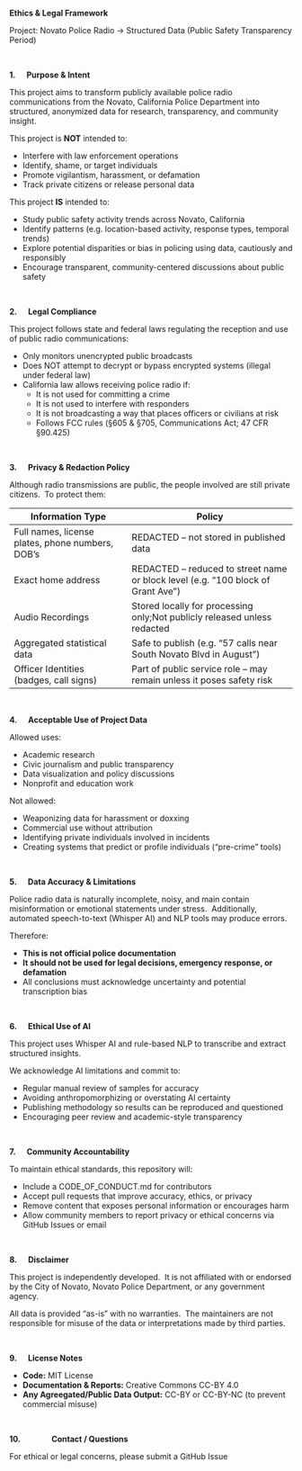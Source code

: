 **Ethics & Legal Framework**

Project: Novato Police Radio -> Structured Data (Public Safety Transparency Period)

<br>

**1.**     **Purpose & Intent**

This project aims to transform publicly available police radio communications from the Novato, California Police Department into structured, anonymized data for research, transparency, and community insight.

This project is **NOT** intended to:
- Interfere with law enforcement operations
- Identify, shame, or target individuals
- Promote vigilantism, harassment, or defamation
- Track private citizens or release personal data

This project **IS** intended to:
- Study public safety activity trends across Novato, California
- Identify patterns (e.g. location-based activity, response types, temporal trends)
- Explore potential disparities or bias in policing using data, cautiously and responsibly
- Encourage transparent, community-centered discussions about public safety

<br>

**2.**     **Legal Compliance**

This project follows state and federal laws regulating the reception and use of public radio communications:
- Only monitors unencrypted public broadcasts
- Does NOT attempt to decrypt or bypass encrypted systems (illegal under federal law)
- California law allows receiving police radio if:
  - It is not used for committing a crime
  - It is not used to interfere with responders
  - It is not broadcasting a way that places officers or civilians at risk
  - Follows FCC rules (§605 & §705, Communications Act; 47 CFR §90.425)

<br>

**3.**     **Privacy & Redaction Policy**

Although radio transmissions are public, the people involved are still private citizens.  To protect them:

| Information Type | Policy |
| --- | --- |
| Full names, license plates, phone numbers, DOB’s | REDACTED – not stored in published data |
| Exact home address | REDACTED – reduced to street name or block level (e.g. “100 block of Grant Ave”) |
| Audio Recordings | Stored locally for processing only;Not publicly released unless redacted |
| Aggregated statistical data | Safe to publish (e.g. “57 calls near South Novato Blvd in August”) |
| Officer Identities (badges, call signs) | Part of public service role – may remain unless it poses safety risk |

<br>

**4.**     **Acceptable Use of Project Data**

Allowed uses:
- Academic research
- Civic journalism and public transparency
- Data visualization and policy discussions
- Nonprofit and education work

Not allowed:
- Weaponizing data for harassment or doxxing
- Commercial use without attribution
- Identifying private individuals involved in incidents
- Creating systems that predict or profile individuals (“pre-crime” tools)

<br>

**5.**     **Data Accuracy & Limitations**

Police radio data is naturally incomplete, noisy, and main contain misinformation or emotional statements under stress.  Additionally, automated speech-to-text (Whisper AI) and NLP tools may produce errors. 

Therefore:
- **This is not official police documentation**
- **It should not be used for legal decisions, emergency response, or defamation**
- All conclusions must acknowledge uncertainty and potential transcription bias

<br>

**6.**     **Ethical Use of AI**

This project uses Whisper AI and rule-based NLP to transcribe and extract structured insights. 

We acknowledge AI limitations and commit to:
- Regular manual review of samples for accuracy
- Avoiding anthropomorphizing or overstating AI certainty
- Publishing methodology so results can be reproduced and questioned
- Encouraging peer review and academic-style transparency

<br>

**7.**     **Community Accountability**

To maintain ethical standards, this repository will:

- Include a CODE\_OF\_CONDUCT.md for contributors
- Accept pull requests that improve accuracy, ethics, or privacy
- Remove content that exposes personal information or encourages harm
- Allow community members to report privacy or ethical concerns via GitHub Issues or email

<br>

**8.**     **Disclaimer**

This project is independently developed.  It is not affiliated with or endorsed by the City of Novato, Novato Police Department, or any government agency. 

All data is provided “as-is” with no warranties.  The maintainers are not responsible for misuse of the data or interpretations made by third parties.

<br>

**9.**     **License Notes**

- **Code:** MIT License
- **Documentation & Reports:** Creative Commons CC-BY 4.0
- **Any Agreegated/Public Data Output:** CC-BY or CC-BY-NC (to prevent commercial misuse)

<br>

**10.**              **Contact / Questions**

For ethical or legal concerns, please submit a GitHub Issue
